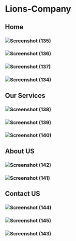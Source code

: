 # Lions-Company
## Home

### ![Screenshot (135)](https://github.com/NadeenMohammed/Lions-Company/assets/116906734/61bd716a-0330-4d29-a293-77bdfe8e032c)
### ![Screenshot (136)](https://github.com/NadeenMohammed/Lions-Company/assets/116906734/3f25e8d4-c165-4c59-b07a-b737835e1958)
### ![Screenshot (137)](https://github.com/NadeenMohammed/Lions-Company/assets/116906734/d194d8ae-8fd8-4f77-990e-c8b9567dc380)
### ![Screenshot (134)](https://github.com/NadeenMohammed/Lions-Company/assets/116906734/1fd3b85b-49ae-4364-8468-a0c65bce6e3e)


## Our Services 

### ![Screenshot (138)](https://github.com/NadeenMohammed/Lions-Company/assets/116906734/e1ce0071-2ece-4606-80f2-9f02e6e5abf4)
### ![Screenshot (139)](https://github.com/NadeenMohammed/Lions-Company/assets/116906734/e8c9281e-707d-415a-adfa-f4144396def2)
### ![Screenshot (140)](https://github.com/NadeenMohammed/Lions-Company/assets/116906734/a6760594-7d68-4a45-a2ae-959a90e6eb16)


## About US

### ![Screenshot (142)](https://github.com/NadeenMohammed/Lions-Company/assets/116906734/0e41ec2a-6ad9-46e8-8092-503b8168fbd2)
### ![Screenshot (141)](https://github.com/NadeenMohammed/Lions-Company/assets/116906734/54e92dd9-9fdf-4c59-8d24-0da2c8d62c8a)


## Contact US

### ![Screenshot (144)](https://github.com/NadeenMohammed/Lions-Company/assets/116906734/ba9df99f-3c87-49c0-8a55-dc7ed987cde6)
### ![Screenshot (145)](https://github.com/NadeenMohammed/Lions-Company/assets/116906734/cf28e777-39c4-4a56-9bc0-9f5b8428a4c5)
### ![Screenshot (143)](https://github.com/NadeenMohammed/Lions-Company/assets/116906734/127c9939-5113-49cd-b3f4-655d2423e9a9)
